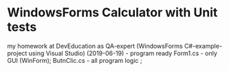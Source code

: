 # WindowsForms Calculator with Unit tests
my homework at DevEducation as QA-expert (WindowsForms  C#-example-project using Visual Studio)
(2019-06-19) - program ready 
  Form1.cs - only GUI (WinForm); 
  ButnClic.cs -  all program logic ;
